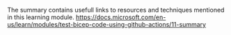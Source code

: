 The summary contains usefull links to resources and techniques mentioned in this learning module. https://docs.microsoft.com/en-us/learn/modules/test-bicep-code-using-github-actions/11-summary 